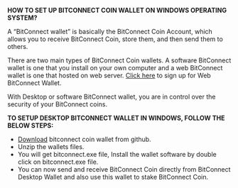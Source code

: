 <b>HOW TO SET UP BITCONNECT COIN WALLET ON WINDOWS OPERATING SYSTEM?</b>

A “BitConnect wallet” is basically the BitConnect Coin Account, which allows you to receive BitConnect Coin, store them, and then send them to others.

There are two main types of BitConnect Coin wallets. A software BitConnect wallet is one that you install on your own computer and a web BitConnect wallet is one that hosted on web server. <a href="https://bitconnect.co/">Click here</a> to sign up for Web BitConnect Wallet.

With Desktop or software BitConnect wallet, you are in control over the security of your BitConnect coins.

<b>TO SETUP DESKTOP BITCONNECT WALLET IN WINDOWS, FOLLOW THE BELOW STEPS:</b>
<ul>
<li><a href="https://github.com/bitconnectcoin/bitconnectcoin/blob/master/setup/bitconnect-window-wallet/bitconnect-qt.zip">Download</a> bitconnect coin wallet from github.</li>
<li>Unzip the wallets files.</li>
<li>You will get bitconnect.exe file, Install the wallet software by double click on bitconnect.exe file.</li>
<li>You can now send and receive BitConnect Coin directly from BitConnect Desktop Wallet and also use this wallet to stake BitConnect Coin.</li>
</ul>

